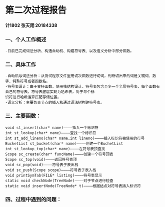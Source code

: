 # 第二次过程报告   
#### 计1802 张天翔 20184338    
### 一、个人工作概述    
    -目前已完成词法分析、构造自动机、构建符号表、以及语义分析中部分函数。    
### 二、具体工作   
    -自动机与词法分析：从测试程序文件里用切次函数进行切词，判断切出来的词是关键词、数字、特殊符号或者函数名。    
    -符号表设计：由于支持函数，使用栈结构设计。符号表包含至少一个全局符号表，每个函数有自己的符号表。符号表底层实现为哈希表，对于每个标
    识符进行哈希运算匹配存储位置。   
    -语义分析：主要负责节点的插入和通过语法树构建符号表。
### 三、主要函数：
    void st_insert(char* name)————插入一个标识符  
    int st_lookup(char* name)————查找一个标识符
    int st_add_lineno(char* name,int lineno)————插入标识符被使用的行号
    BucketList st_bucket(char* name)————创建一个BuchetList  
    int st_lookup_top(char* name)————在符号表顶查找  
    Scope sc_create(char* funcName)————创建一个符号顶表  
    Scope sc_top(void)————返回符号表顶  
    void sc_pop(void)————符号表子表出栈  
    void sc_push(Scope scope)————符号表子表入栈  
    void printSymTab(FILE* listing)————符号表显示  
    static void checkNode(TreeNode)————对于节点进行检查  
    static void insertNode(TreeNode* t)————根据结点对符号表插入标识符   
### 四、过程中遇到的问题：
    
